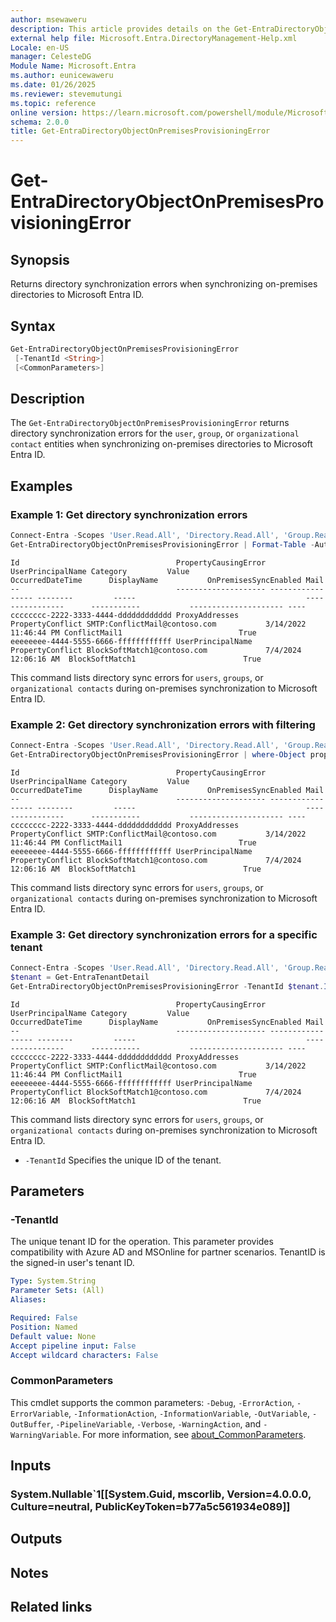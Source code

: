 ```yaml
---
author: msewaweru
description: This article provides details on the Get-EntraDirectoryObjectOnPremisesProvisioningError command.
external help file: Microsoft.Entra.DirectoryManagement-Help.xml
Locale: en-US
manager: CelesteDG
Module Name: Microsoft.Entra
ms.author: eunicewaweru
ms.date: 01/26/2025
ms.reviewer: stevemutungi
ms.topic: reference
online version: https://learn.microsoft.com/powershell/module/Microsoft.Entra/Get-EntraDirectoryObjectOnPremisesProvisioningError
schema: 2.0.0
title: Get-EntraDirectoryObjectOnPremisesProvisioningError
---
```


# Get-EntraDirectoryObjectOnPremisesProvisioningError

## Synopsis

Returns directory synchronization errors when synchronizing on-premises directories to Microsoft Entra ID.

## Syntax

```powershell
Get-EntraDirectoryObjectOnPremisesProvisioningError
 [-TenantId <String>]
 [<CommonParameters>]
```

## Description

The `Get-EntraDirectoryObjectOnPremisesProvisioningError` returns directory synchronization errors for the `user`, `group`, or `organizational contact` entities when synchronizing on-premises directories to Microsoft Entra ID.

## Examples

### Example 1: Get directory synchronization errors

```powershell
Connect-Entra -Scopes 'User.Read.All', 'Directory.Read.All', 'Group.Read.All', 'Contacts.Read'
Get-EntraDirectoryObjectOnPremisesProvisioningError | Format-Table -AutoSize
```

```Output
Id                                   PropertyCausingError UserPrincipalName Category         Value                                      OccurredDateTime      DisplayName           OnPremisesSyncEnabled Mail                
--                                   -------------------- ----------------- --------         -----                                      ----------------      -----------           --------------------- ----                
cccccccc-2222-3333-4444-dddddddddddd ProxyAddresses                         PropertyConflict SMTP:ConflictMail@contoso.com           3/14/2022 11:46:44 PM ConflictMail1                          True                
eeeeeeee-4444-5555-6666-ffffffffffff UserPrincipalName                      PropertyConflict BlockSoftMatch1@contoso.com             7/4/2024 12:06:16 AM  BlockSoftMatch1                        True                
```

This command lists directory sync errors for `users`, `groups`, or `organizational contacts` during on-premises synchronization to Microsoft Entra ID.

### Example 2: Get directory synchronization errors with filtering

```powershell
Connect-Entra -Scopes 'User.Read.All', 'Directory.Read.All', 'Group.Read.All', 'Contacts.Read'
Get-EntraDirectoryObjectOnPremisesProvisioningError | where-Object propertyCausingError -eq 'UserPrincipalName' | Format-Table -AutoSize
```

```Output
Id                                   PropertyCausingError UserPrincipalName Category         Value                                      OccurredDateTime      DisplayName           OnPremisesSyncEnabled Mail                
--                                   -------------------- ----------------- --------         -----                                      ----------------      -----------           --------------------- ----                
cccccccc-2222-3333-4444-dddddddddddd ProxyAddresses                         PropertyConflict SMTP:ConflictMail@contoso.com           3/14/2022 11:46:44 PM ConflictMail1                          True                
eeeeeeee-4444-5555-6666-ffffffffffff UserPrincipalName                      PropertyConflict BlockSoftMatch1@contoso.com             7/4/2024 12:06:16 AM  BlockSoftMatch1                        True                
```

This command lists directory sync errors for `users`, `groups`, or `organizational contacts` during on-premises synchronization to Microsoft Entra ID.

### Example 3: Get directory synchronization errors for a specific tenant

```powershell
Connect-Entra -Scopes 'User.Read.All', 'Directory.Read.All', 'Group.Read.All', 'Contacts.Read'
$tenant = Get-EntraTenantDetail
Get-EntraDirectoryObjectOnPremisesProvisioningError -TenantId $tenant.Id | Format-Table -AutoSize
```

```Output
Id                                   PropertyCausingError UserPrincipalName Category         Value                                      OccurredDateTime      DisplayName           OnPremisesSyncEnabled Mail                
--                                   -------------------- ----------------- --------         -----                                      ----------------      -----------           --------------------- ----                
cccccccc-2222-3333-4444-dddddddddddd ProxyAddresses                         PropertyConflict SMTP:ConflictMail@contoso.com           3/14/2022 11:46:44 PM ConflictMail1                          True                
eeeeeeee-4444-5555-6666-ffffffffffff UserPrincipalName                      PropertyConflict BlockSoftMatch1@contoso.com             7/4/2024 12:06:16 AM  BlockSoftMatch1                        True                
```

This command lists directory sync errors for `users`, `groups`, or `organizational contacts` during on-premises synchronization to Microsoft Entra ID.

- `-TenantId` Specifies the unique ID of the tenant.

## Parameters

### -TenantId

The unique tenant ID for the operation. This parameter provides compatibility with Azure AD and MSOnline for partner scenarios. TenantID is the signed-in user's tenant ID.

```yaml
Type: System.String
Parameter Sets: (All)
Aliases:

Required: False
Position: Named
Default value: None
Accept pipeline input: False
Accept wildcard characters: False
```

### CommonParameters

This cmdlet supports the common parameters: `-Debug`, `-ErrorAction`, `-ErrorVariable`, `-InformationAction`, `-InformationVariable`, `-OutVariable`, `-OutBuffer`, `-PipelineVariable`, `-Verbose`, `-WarningAction`, and `-WarningVariable`. For more information, see [about_CommonParameters](https://go.microsoft.com/fwlink/?LinkID=113216).

## Inputs

### System.Nullable`1[[System.Guid, mscorlib, Version=4.0.0.0, Culture=neutral, PublicKeyToken=b77a5c561934e089]]

## Outputs

## Notes

## Related links
